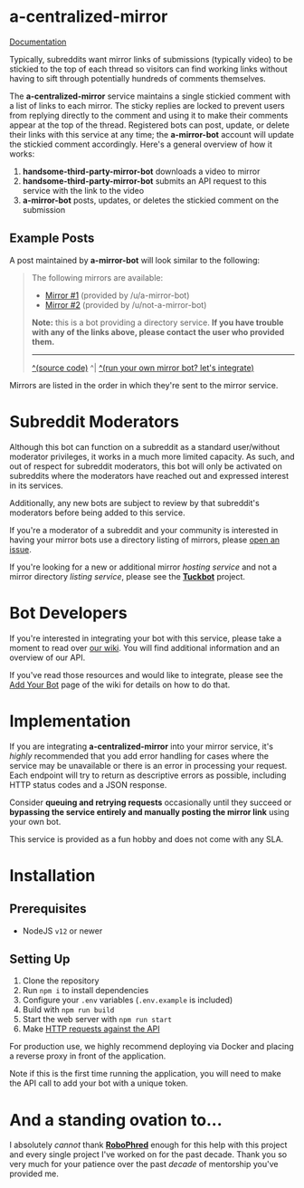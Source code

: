 # a-centralized-mirror

[Documentation](https://github.com/kyleratti/a-centralized-mirror/wiki)

Typically, subreddits want mirror links of submissions (typically video) to be stickied to the top of each thread so visitors can find working links without having to sift through potentially hundreds of comments themselves.

The **a-centralized-mirror** service maintains a single stickied comment with a list of links to each mirror. The sticky replies are locked to prevent users from replying directly to the comment and using it to make their comments appear at the top of the thread. Registered bots can post, update, or delete their links with this service at any time; the **a-mirror-bot** account will update the stickied comment accordingly. Here's a general overview of how it works:

1. **handsome-third-party-mirror-bot** downloads a video to mirror
2. **handsome-third-party-mirror-bot** submits an API request to this service with the link to the video
3. **a-mirror-bot** posts, updates, or deletes the stickied comment on the submission

## Example Posts

A post maintained by **a-mirror-bot** will look similar to the following:

> The following mirrors are available:
>
> - [Mirror #1](https://youtube.com/) (provided by /u/a-mirror-bot)
> - [Mirror #2](https://youtube.com/) (provided by /u/not-a-mirror-bot)
>
> **Note:** this is a bot providing a directory service. **If you have trouble with any of the links above, please contact the user who provided them.**
>
> ---
>
> [^(source code)](https://amirror.link/source) ^| [^(run your own mirror bot? let's integrate)](https://amirror.link/lets-talk)

Mirrors are listed in the order in which they're sent to the mirror service.

# Subreddit Moderators

Although this bot can function on a subreddit as a standard user/without moderator privileges, it works in a much more limited capacity. As such, and out of respect for subreddit moderators, this bot will only be activated on subreddits where the moderators have reached out and expressed interest in its services.

Additionally, any new bots are subject to review by that subreddit's moderators before being added to this service.

If you're a moderator of a subreddit and your community is interested in having your mirror bots use a directory listing of mirrors, please [open an issue](https://github.com/kyleratti/a-centralized-mirror/issues/new?assignees=kyleratti&labels=subreddit+partnership&template=subreddit-partnership.md&title=).

If you're looking for a new or additional mirror _hosting service_ and not a mirror directory _listing service_, please see the [**Tuckbot**](https://github.com/kyleratti/tuckbot-downloader) project.

# Bot Developers

If you're interested in integrating your bot with this service, please take a moment to read over [our wiki](https://github.com/kyleratti/a-centralized-mirror/wiki). You will find additional information and an overview of our API.

If you've read those resources and would like to integrate, please see the [Add Your Bot](https://github.com/kyleratti/a-centralized-mirror/wiki/Add-Your-Bot) page of the wiki for details on how to do that.

# Implementation

If you are integrating **a-centralized-mirror** into your mirror service, it's _highly_ recommended that you add error handling for cases where the service may be unavailable or there is an error in processing your request. Each endpoint will try to return as descriptive errors as possible, including HTTP status codes and a JSON response.

Consider **queuing and retrying requests** occasionally until they succeed or **bypassing the service entirely and manually posting the mirror link** using your own bot.

This service is provided as a fun hobby and does not come with any SLA.

# Installation

## Prerequisites

- NodeJS `v12` or newer

## Setting Up

1. Clone the repository
2. Run `npm i` to install dependencies
3. Configure your `.env` variables (`.env.example` is included)
4. Build with `npm run build`
5. Start the web server with `npm run start`
6. Make [HTTP requests against the API](https://github.com/kyleratti/a-centralized-mirror/wiki)

For production use, we highly recommend deploying via Docker and placing a reverse proxy in front of the application.

Note if this is the first time running the application, you will need to make the API call to add your bot with a unique token.

# And a standing ovation to...

I absolutely _cannot_ thank **[RoboPhred](https://github.com/robophred)** enough for this help with this project and every single project I've worked on for the past decade. Thank you so very much for your patience over the past _decade_ of mentorship you've provided me.
